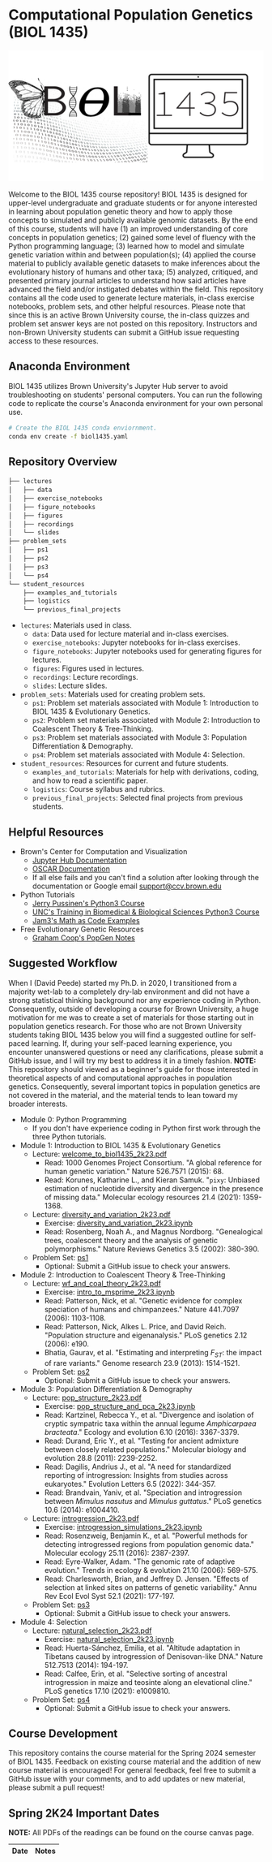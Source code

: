 # Computational Population Genetics (BIOL 1435)

 ![biol1435_logo](biol1435_logo.png)

Welcome to the BIOL 1435 course repository! BIOL 1435 is designed for upper-level undergraduate and graduate students or for anyone interested in learning about population genetic theory and how to apply those concepts to simulated and publicly available genomic datasets. By the end of this course, students will have (1) an improved understanding of core concepts in population genetics; (2) gained some level of fluency with the Python programming language; (3) learned how to model and simulate genetic variation within and between population(s); (4) applied the course material to publicly available genetic datasets to make inferences about the evolutionary history of humans and other taxa; (5) analyzed, critiqued, and presented primary journal articles to understand how said articles have advanced the field and/or instigated debates within the field. This repository contains all the code used to generate lecture materials, in-class exercise notebooks, problem sets, and other helpful resources. Please note that since this is an active Brown University course, the in-class quizzes and problem set answer keys are not posted on this repository. Instructors and non-Brown University students can submit a GitHub issue requesting access to these resources.

## Anaconda Environment

BIOL 1435 utilizes Brown University's Jupyter Hub server to avoid troubleshooting on students' personal computers. You can run the following code to replicate the course's Anaconda environment for your own personal use.

```bash
# Create the BIOL 1435 conda enviornment.
conda env create -f biol1435.yaml
```

## Repository Overview

```bash
├── lectures
│   ├── data
│   ├── exercise_notebooks
│   ├── figure_notebooks
│   ├── figures
│   ├── recordings
│   └── slides
├── problem_sets
│   ├── ps1
│   ├── ps2
│   ├── ps3
│   └── ps4
└── student_resources
    ├── examples_and_tutorials
    ├── logistics
    └── previous_final_projects
```

- `lectures`: Materials used in class.
  - `data`: Data used for lecture material and in-class exercises.
  - `exercise_notebooks`: Jupyter notebooks for in-class exercises.
  - `figure_notebooks`: Jupyter notebooks used for generating figures for lectures.
  - `figures`: Figures used in lectures.
  - `recordings`: Lecture recordings.
  - `slides`: Lecture slides.
- `problem_sets`: Materials used for creating problem sets.
  - `ps1`: Problem set materials associated with Module 1: Introduction to BIOL 1435 & Evolutionary Genetics.
  - `ps2`: Problem set materials associated with Module 2: Introduction to Coalescent Theory & Tree-Thinking.
  - `ps3`: Problem set materials associated with Module 3: Population Differentiation & Demography.
  - `ps4`: Problem set materials associated with Module 4: Selection.
- `student_resources`: Resources for current and future students.
  - `examples_and_tutorials`: Materials for help with derivations, coding, and how to read a scientific paper.
  - `logistics`: Course syllabus and rubrics.
  - `previous_final_projects`: Selected final projects from previous students.

## Helpful Resources

* Brown's Center for Computation and Visualization
  * [Jupyter Hub Documentation](https://docs.ccv.brown.edu/jupyterhub/)
  * [OSCAR Documentation](https://docs.ccv.brown.edu/oscar/)
  * If all else fails and you can't find a solution after looking through the documentation or Google email  [support@ccv.brown.edu](mailto:support@ccv.brown.edu)
* Python Tutorials
  * [Jerry Pussinen's Python3 Course](https://github.com/jerry-git/learn-python3)
  * [UNC's Training in Biomedical & Biological Sciences Python3 Course](https://github.com/How-to-Learn-to-Code/python-class)
  * [Jam3's Math as Code Examples](https://github.com/Jam3/math-as-code/blob/master/PYTHON-README.md)
* Free Evolutionary Genetic Resources
  * [Graham Coop's PopGen Notes](https://github.com/cooplab/popgen-notes)

## Suggested Workflow

When I (David Peede) started my Ph.D. in 2020, I transitioned from a majority wet-lab to a completely dry-lab environment and did not have a strong statistical thinking background nor any experience coding in Python. Consequently, outside of developing a course for Brown University, a huge motivation for me was to create a set of materials for those starting out in population genetics research. For those who are not Brown University students taking BIOL 1435 below you will find a suggested outline for self-paced learning. If, during your self-paced learning experience, you encounter unanswered questions or need any clarifications, please submit a GitHub issue, and I will try my best to address it in a timely fashion. **NOTE:** This repository should viewed as a beginner's guide for those interested in theoretical aspects of and computational approaches in population genetics. Consequently, several important topics in population genetics are not covered in the material, and the material tends to lean toward my broader interests.

- Module 0: Python Programming
  - If you don't have experience coding in Python first work through the three Python tutorials.
- Module 1: Introduction to BIOL 1435 & Evolutionary Genetics
  - Lecture: [welcome_to_biol1435_2k23.pdf](https://github.com/David-Peede/BIOL1435/tree/main/biol1435_2k23/lectures/slides/welcome_to_biol1435_2k23.pdf)
    - Read: 1000 Genomes Project Consortium. "A global reference for human genetic variation." Nature 526.7571 (2015): 68.
    - Read: Korunes, Katharine L., and Kieran Samuk. "`pixy`: Unbiased estimation of nucleotide diversity and divergence in the presence of missing data." Molecular ecology resources 21.4 (2021): 1359-1368.
  - Lecture: [diversity_and_variation_2k23.pdf](https://github.com/David-Peede/BIOL1435/tree/main/biol1435_2k23/lectures/slides/diversity_and_variation_2k23.pdf)
    - Exercise: [diversity_and_variation_2k23.ipynb](https://github.com/David-Peede/BIOL1435/tree/main/biol1435_2k23/lectures/exercise_notebooks/diversity_and_variation_2k23.ipynb)
    - Read: Rosenberg, Noah A., and Magnus Nordborg. "Genealogical trees, coalescent theory and the analysis of genetic polymorphisms." Nature Reviews Genetics 3.5 (2002): 380-390.
  - Problem Set: [ps1](https://github.com/David-Peede/BIOL1435/tree/main/biol1435_2k23/problem_sets/ps1)
    - Optional: Submit a GitHub issue to check your answers.
- Module 2: Introduction to Coalescent Theory & Tree-Thinking
  - Lecture: [wf_and_coal_theory_2k23.pdf](https://github.com/David-Peede/BIOL1435/tree/main/biol1435_2k23/lectures/slides/wf_and_coal_theory_2k23.pdf)
    - Exercise: [intro_to_msprime_2k23.ipynb](https://github.com/David-Peede/BIOL1435/tree/main/biol1435_2k23/lectures/exercise_notebooks/intro_to_msprime_2k23.ipynb)
    - Read: Patterson, Nick, et al. "Genetic evidence for complex speciation of humans and chimpanzees." Nature 441.7097 (2006): 1103-1108.
    - Read: Patterson, Nick, Alkes L. Price, and David Reich. "Population structure and eigenanalysis." PLoS genetics 2.12 (2006): e190.
    - Bhatia, Gaurav, et al. "Estimating and interpreting $F_{ST}$: the impact of rare variants." Genome research 23.9 (2013): 1514-1521.
  - Problem Set: [ps2](https://github.com/David-Peede/BIOL1435/tree/main/biol1435_2k23/lectures/ps2)
    - Optional: Submit a GitHub issue to check your answers.
- Module 3: Population Differentiation & Demography
  - Lecture: [pop_structure_2k23.pdf](https://github.com/David-Peede/BIOL1435/tree/main/biol1435_2k23/lectures/slides/pop_structure_2k23.pdf)
    - Exercise: [pop_structure_and_pca_2k23.ipynb](https://github.com/David-Peede/BIOL1435/tree/main/biol1435_2k23/lectures/exercise_notebooks/pop_structure_and_pca_2k23.ipynb)
    - Read: Kartzinel, Rebecca Y., et al. "Divergence and isolation of cryptic sympatric taxa within the annual legume *Amphicarpaea bracteata*." Ecology and evolution 6.10 (2016): 3367-3379.
    - Read: Durand, Eric Y., et al. "Testing for ancient admixture between closely related populations." Molecular biology and evolution 28.8 (2011): 2239-2252.
    - Read: Dagilis, Andrius J., et al. "A need for standardized reporting of introgression: Insights from studies across eukaryotes." Evolution Letters 6.5 (2022): 344-357.
    - Read: Brandvain, Yaniv, et al. "Speciation and introgression between *Mimulus nasutus* and *Mimulus guttatus*." PLoS genetics 10.6 (2014): e1004410.
  - Lecture: [introgression_2k23.pdf](https://github.com/David-Peede/BIOL1435/tree/main/biol1435_2k23/lectures/slides/introgression_2k23.pdf)
    - Exercise: [introgression_simulations_2k23.ipynb](https://github.com/David-Peede/BIOL1435/tree/main/biol1435_2k23/lectures/exercise_notebooks/introgression_simulations_2k23.ipynb)
    - Read: Rosenzweig, Benjamin K., et al. "Powerful methods for detecting introgressed regions from population genomic data." Molecular ecology 25.11 (2016): 2387-2397.
    - Read: Eyre-Walker, Adam. "The genomic rate of adaptive evolution." Trends in ecology & evolution 21.10 (2006): 569-575.
    - Read: Charlesworth, Brian, and Jeffrey D. Jensen. "Effects of selection at linked sites on patterns of genetic variability." Annu Rev Ecol Evol Syst 52.1 (2021): 177-197.
  - Problem Set: [ps3](https://github.com/David-Peede/BIOL1435/tree/main/biol1435_2k23/problem_sets/ps3)
    - Optional: Submit a GitHub issue to check your answers.
- Module 4: Selection
  - Lecture: [natural_selection_2k23.pdf](https://github.com/David-Peede/BIOL1435/tree/main/biol1435_2k23/lectures/slides/natural_selection_2k23.pdf)
    - Exercise: [natural_selection_2k23.ipynb](https://github.com/David-Peede/BIOL1435/tree/main/biol1435_2k23/lectures/exercise_notebooks/natural_selection_2k23.ipynb)
    - Read: Huerta-Sánchez, Emilia, et al. "Altitude adaptation in Tibetans caused by introgression of Denisovan-like DNA." Nature 512.7513 (2014): 194-197.
    - Read: Calfee, Erin, et al. "Selective sorting of ancestral introgression in maize and teosinte along an elevational cline." PLoS genetics 17.10 (2021): e1009810.
  - Problem Set: [ps4](https://github.com/David-Peede/BIOL1435/tree/main/biol1435_2k23/problem_sets/ps4)
    - Optional: Submit a GitHub issue to check your answers.

## Course Development

This repository contains the course material for the Spring 2024 semester of BIOL 1435. Feedback on existing course material and the addition of new course material is encouraged! For general feedback, feel free to submit a GitHub issue with your comments, and to add updates or new material, please submit a pull request!

## Spring 2K24 Important Dates

__NOTE:__ All PDFs of the readings can be found on the course canvas page.

|  Date   |                        Notes                         |
| :-----: | :--------------------------------------------------: |
